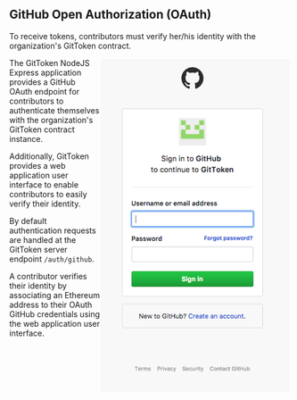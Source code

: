 ## GitHub Open Authorization (OAuth)

To receive tokens, contributors must verify her/his identity with the organization's GitToken contract.

<img height="600" align="right" src="../images/GitHubOAuth.png" >

The GitToken NodeJS Express application provides a GitHub OAuth endpoint for contributors to authenticate themselves with the organization's GitToken contract instance.

Additionally, GitToken provides a web application user interface to enable contributors to easily verify their identity.

By default authentication requests are handled at the GitToken server endpoint `/auth/github`.



A contributor verifies their identity by associating an Ethereum address to their OAuth GitHub credentials using the web application user interface.
